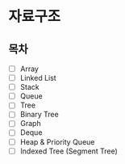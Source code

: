 # 자료구조

## 목차

- [ ] Array
- [ ] Linked List
- [ ] Stack
- [ ] Queue
- [ ] Tree
- [ ] Binary Tree
- [ ] Graph
- [ ] Deque
- [ ] Heap & Priority Queue
- [ ] Indexed Tree (Segment Tree)
